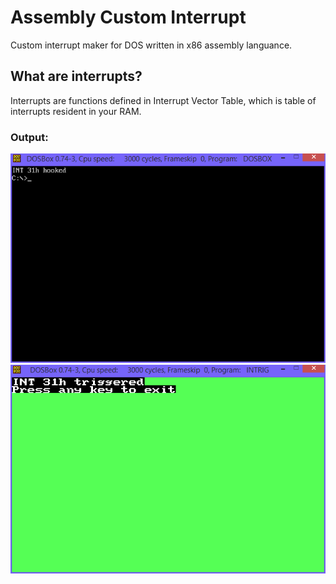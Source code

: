 # Assembly Custom Interrupt
Custom interrupt maker for DOS written in x86 assembly languance.

## What are interrupts?
Interrupts are functions defined in Interrupt Vector Table, which is table of interrupts resident in your RAM.

### Output:
![image info](Capture.PNG)
![image info](Capture2.PNG)
